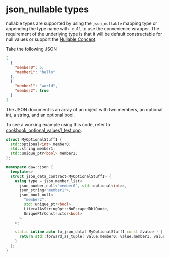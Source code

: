 # json_nullable types

nullable types are supported by using the `json_nullable` mapping type or appending the type name with `_null` to use the convenience wrapper.  The requirement of the underlying type is that it will be default constructable for null values or support the [Nullable Concept](nullable_value_concept.md).

Take the following JSON
```json
[
  {
    "member0": 5,
    "member1": "hello"
  },
  {
    "member1": "world",
    "member2": true
  }
]
```

The JSON document is an array of an object with two members, an optional int, a string, and an optional bool.

To see a working example using this code, refer to [cookbook_optional_values1_test.cpp](https://raw.githubusercontent.com/beached/daw_json_link/release/tests/src/cookbook_optional_values1_test.cpp). 

```c++
struct MyOptionalStuff1 {
  std::optional<int> member0;
  std::string member1;
  std::unique_ptr<bool> member2;
};

namespace daw::json {
  template<>
  struct json_data_contract<MyOptionalStuff1> {
    using type = json_member_list<
      json_number_null<"member0", std::optional<int>>, 
      json_string<"member1">,
      json_bool_null<
        "member2", 
        std::unique_ptr<bool>, 
        LiteralAsStringOpt::NoEscapedDblQuote, 
        UniquePtrConstructor<bool>
      >
    >;

    static inline auto to_json_data( MyOptionalStuff1 const &value ) {
      return std::forward_as_tuple( value.member0, value.member1, value.member2 );
    }
  };
}
```
